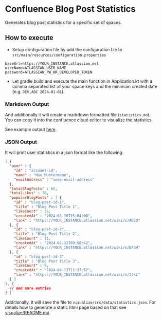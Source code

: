# Confluence Blog Post Statistics

Generates blog post statistics for a specific set of spaces.

## How to execute

* Setup configuration file by add the configuration file to `src/main/resources/configuration.properties`
```properties
baseUrl=https://YOUR_INSTANCE.atlassian.net
userName=ATLASSIAN_USER_NAME
password=ATLASSIAN_PW_OR_DEVELOPER_TOKEN
```
* Let gradle build and execute the main function in Application.kt with a comma separated list of your space keys and the minimum created date (e.g. `DEV,ABC 2024-01-01`).

### Markdown Output

And additionally it will create a markdown formatted file (`statistics.md`). You can copy it into the confluence cloud editor to visualize the statistics.

See example output [here](statistics-example.md).

### JSON Output

It will print user statistics in a json format like the following:

```json
[ {
  "user" : {
    "id" : "account-id",
    "name" : "Max Mustermann",
    "emailAddress" : "some-email-address"
  },
  "totalBlogPosts" : 65,
  "totalLikes" : 78,
  "popularBlogPosts" : [ {
    "id" : "blog-post-id-1",
    "title" : "Blog Post Title 1",
    "likeCount" : 15,
    "createdAt" : "2024-03-10T15:04:00",
    "link" : "https://YOUR_INSTANCE.atlassian.net/wiki/x/ABCD"
  }, {
    "id" : "blog-post-id-2",
    "title" : "Blog Post Title 2",
    "likeCount" : 11,
    "createdAt" : "2024-02-12T09:58:42",
    "link" : "https://YOUR_INSTANCE.atlassian.net/wiki/x/EFGH"
  }, {
    "id" : "blog-post-id-3",
    "title" : "Blog Post Title 3",
    "likeCount" : 9,
    "createdAt" : "2024-04-11T11:37:57",
    "link" : "https://YOUR_INSTANCE.atlassian.net/wiki/x/IJKL"
  } ]
}, {
  // and more entries
} ]
```

Additionally, it will save the file to `visualize/src/data/statistics.json`.
For details how to generate a static html page based on that see [visualize/README.md](visualize/README.md).
